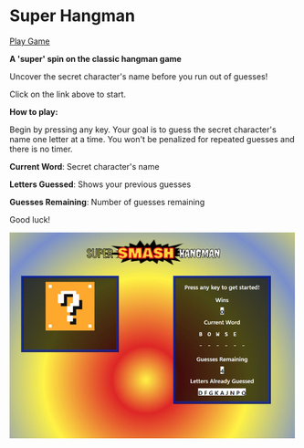 # Super Hangman

[Play Game](https://sharebot-joe.github.io/super-hangman/ "super hangman")

**A 'super' spin on the classic hangman game**

Uncover the secret character's name before you run out of guesses! 

Click on the link above to start.

**How to play:**

Begin by pressing any key. Your goal is to guess the secret character's name one letter at a time. You won't be penalized for repeated guesses and there is no timer.

**Current Word**:  Secret character's name

**Letters Guessed**:  Shows your previous guesses

**Guesses Remaining**:  Number of guesses remaining

Good luck!

<img src="assets/images/screenshot.JPG" alt="alt text" width="500">
